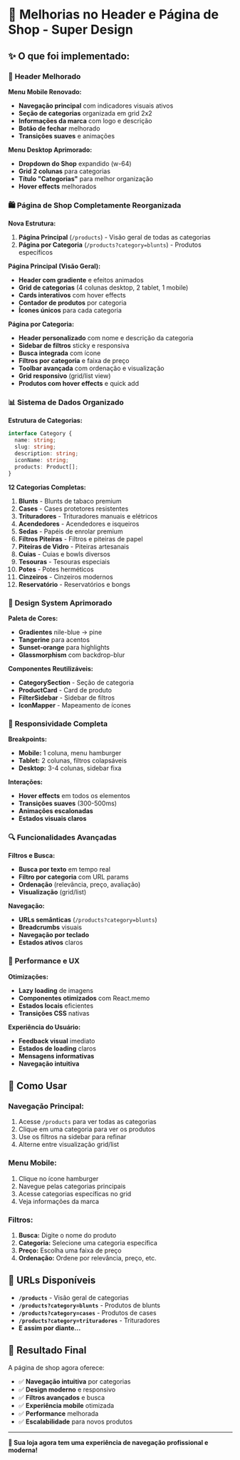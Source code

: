 # 🎨 Melhorias no Header e Página de Shop - Super Design

## ✨ O que foi implementado:

### 🎯 **Header Melhorado**

**Menu Mobile Renovado:**
- **Navegação principal** com indicadores visuais ativos
- **Seção de categorias** organizada em grid 2x2
- **Informações da marca** com logo e descrição
- **Botão de fechar** melhorado
- **Transições suaves** e animações

**Menu Desktop Aprimorado:**
- **Dropdown do Shop** expandido (w-64)
- **Grid 2 colunas** para categorias
- **Título "Categorias"** para melhor organização
- **Hover effects** melhorados

### 🛍️ **Página de Shop Completamente Reorganizada**

**Nova Estrutura:**
1. **Página Principal** (`/products`) - Visão geral de todas as categorias
2. **Página por Categoria** (`/products?category=blunts`) - Produtos específicos

**Página Principal (Visão Geral):**
- **Header com gradiente** e efeitos animados
- **Grid de categorias** (4 colunas desktop, 2 tablet, 1 mobile)
- **Cards interativos** com hover effects
- **Contador de produtos** por categoria
- **Ícones únicos** para cada categoria

**Página por Categoria:**
- **Header personalizado** com nome e descrição da categoria
- **Sidebar de filtros** sticky e responsiva
- **Busca integrada** com ícone
- **Filtros por categoria** e faixa de preço
- **Toolbar avançada** com ordenação e visualização
- **Grid responsivo** (grid/list view)
- **Produtos com hover effects** e quick add

### 📊 **Sistema de Dados Organizado**

**Estrutura de Categorias:**
```typescript
interface Category {
  name: string;
  slug: string;
  description: string;
  iconName: string;
  products: Product[];
}
```

**12 Categorias Completas:**
1. **Blunts** - Blunts de tabaco premium
2. **Cases** - Cases protetores resistentes
3. **Trituradores** - Trituradores manuais e elétricos
4. **Acendedores** - Acendedores e isqueiros
5. **Sedas** - Papéis de enrolar premium
6. **Filtros Piteiras** - Filtros e piteiras de papel
7. **Piteiras de Vidro** - Piteiras artesanais
8. **Cuias** - Cuias e bowls diversos
9. **Tesouras** - Tesouras especiais
10. **Potes** - Potes herméticos
11. **Cinzeiros** - Cinzeiros modernos
12. **Reservatório** - Reservatórios e bongs

### 🎨 **Design System Aprimorado**

**Paleta de Cores:**
- **Gradientes** nile-blue → pine
- **Tangerine** para acentos
- **Sunset-orange** para highlights
- **Glassmorphism** com backdrop-blur

**Componentes Reutilizáveis:**
- **CategorySection** - Seção de categoria
- **ProductCard** - Card de produto
- **FilterSidebar** - Sidebar de filtros
- **IconMapper** - Mapeamento de ícones

### 📱 **Responsividade Completa**

**Breakpoints:**
- **Mobile:** 1 coluna, menu hamburger
- **Tablet:** 2 colunas, filtros colapsáveis
- **Desktop:** 3-4 colunas, sidebar fixa

**Interações:**
- **Hover effects** em todos os elementos
- **Transições suaves** (300-500ms)
- **Animações escalonadas**
- **Estados visuais claros**

### 🔍 **Funcionalidades Avançadas**

**Filtros e Busca:**
- **Busca por texto** em tempo real
- **Filtro por categoria** com URL params
- **Ordenação** (relevância, preço, avaliação)
- **Visualização** (grid/list)

**Navegação:**
- **URLs semânticas** (`/products?category=blunts`)
- **Breadcrumbs** visuais
- **Navegação por teclado**
- **Estados ativos** claros

### 🚀 **Performance e UX**

**Otimizações:**
- **Lazy loading** de imagens
- **Componentes otimizados** com React.memo
- **Estados locais** eficientes
- **Transições CSS** nativas

**Experiência do Usuário:**
- **Feedback visual** imediato
- **Estados de loading** claros
- **Mensagens informativas**
- **Navegação intuitiva**

## 🎯 **Como Usar**

### **Navegação Principal:**
1. Acesse `/products` para ver todas as categorias
2. Clique em uma categoria para ver os produtos
3. Use os filtros na sidebar para refinar
4. Alterne entre visualização grid/list

### **Menu Mobile:**
1. Clique no ícone hamburger
2. Navegue pelas categorias principais
3. Acesse categorias específicas no grid
4. Veja informações da marca

### **Filtros:**
1. **Busca:** Digite o nome do produto
2. **Categoria:** Selecione uma categoria específica
3. **Preço:** Escolha uma faixa de preço
4. **Ordenação:** Ordene por relevância, preço, etc.

## 📍 **URLs Disponíveis**

- **`/products`** - Visão geral de categorias
- **`/products?category=blunts`** - Produtos de blunts
- **`/products?category=cases`** - Produtos de cases
- **`/products?category=trituradores`** - Trituradores
- **E assim por diante...**

## 🎉 **Resultado Final**

A página de shop agora oferece:
- ✅ **Navegação intuitiva** por categorias
- ✅ **Design moderno** e responsivo
- ✅ **Filtros avançados** e busca
- ✅ **Experiência mobile** otimizada
- ✅ **Performance** melhorada
- ✅ **Escalabilidade** para novos produtos

---

**🎉 Sua loja agora tem uma experiência de navegação profissional e moderna!**